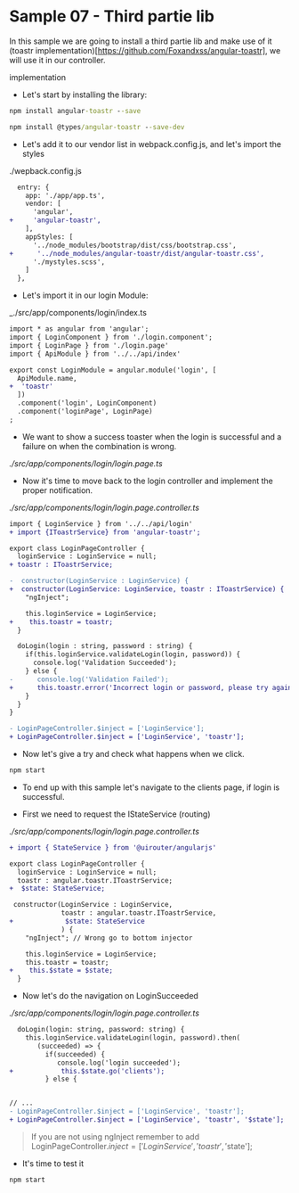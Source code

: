 # Sample 07 - Third partie lib

In this sample we are going to install a third partie lib
and make use of it (toastr implementation)[https://github.com/Foxandxss/angular-toastr], we will use it
in our controller.

implementation

- Let's start by installing the library:

```cmd
npm install angular-toastr --save
```

```cmd
npm install @types/angular-toastr --save-dev
```

- Let's add it to our vendor list in webpack.config.js, and let's import the styles

./wepback.config.js

```diff
  entry: {
    app: './app/app.ts',
    vendor: [
      'angular',
+     'angular-toastr', 
    ],    
    appStyles: [
      '../node_modules/bootstrap/dist/css/bootstrap.css',
+      '../node_modules/angular-toastr/dist/angular-toastr.css',
      './mystyles.scss',       
    ]
  },
```

- Let's import it in our login Module:

_./src/app/components/login/index.ts

```diff
import * as angular from 'angular';
import { LoginComponent } from './login.component';
import { LoginPage } from './login.page'
import { ApiModule } from '../../api/index'

export const LoginModule = angular.module('login', [
  ApiModule.name,
+  'toastr'
  ])
  .component('login', LoginComponent)
  .component('loginPage', LoginPage)
;
```
- We want to show a success toaster when the login is successful and a failure on when the combination is wrong.

_./src/app/components/login/login.page.ts_

- Now it's time to move back to the login controller and implement
the proper notification.

_./src/app/components/login/login.page.controller.ts_

```diff
import { LoginService } from '../../api/login'
+ import {IToastrService} from 'angular-toastr';

export class LoginPageController {
  loginService : LoginService = null;
+ toastr : IToastrService;

-  constructor(LoginService : LoginService) {
+  constructor(LoginService: LoginService, toastr : IToastrService) {
    "ngInject";

    this.loginService = LoginService;
+    this.toastr = toastr;
  }  

  doLogin(login : string, password : string) {
    if(this.loginService.validateLogin(login, password)) {
      console.log('Validation Succeeded');
    } else {
-      console.log('Validation Failed');
+      this.toastr.error('Incorrect login or password, please try again')
    }
  }
}

- LoginPageController.$inject = ['LoginService'];
+ LoginPageController.$inject = ['LoginService', 'toastr'];
```

- Now let's give a try and check what happens when we click.

```cmd
npm start
```

- To end up with this sample let's navigate to the clients page, if login is successful.

- First we need to request the IStateService (routing)

_./src/app/components/login/login.page.controller.ts_

```diff
+ import { StateService } from '@uirouter/angularjs'

export class LoginPageController {
  loginService : LoginService = null;
  toastr : angular.toastr.IToastrService;
+  $state: StateService;

 constructor(LoginService : LoginService, 
             toastr : angular.toastr.IToastrService,
+             $state: StateService
             ) {
    "ngInject"; // Wrong go to bottom injector

    this.loginService = LoginService;
    this.toastr = toastr;
+    this.$state = $state;
  }  
```

- Now let's do the navigation on LoginSucceeded

_./src/app/components/login/login.page.controller.ts_

```diff
  doLogin(login: string, password: string) {
    this.loginService.validateLogin(login, password).then(
       (succeeded) => {
         if(succeeded) {
            console.log('login succeeded');
+            this.$state.go('clients');            
         } else {


// ...
- LoginPageController.$inject = ['LoginService', 'toastr'];
+ LoginPageController.$inject = ['LoginService', 'toastr', '$state'];
```

> If you are not using ngInject remember to add LoginPageController.$inject = ['LoginService', 'toastr', '$state'];

- It's time to test it

```
npm start
```